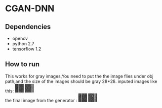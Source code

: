 # CGAN-DNN
## Dependencies
* opencv
* python 2.7
* tensorflow 1.2
## How to run
This works for gray images,You need to put the the image flies under obj path,and the size of the images should be gray 28*28.
inputed images like this:
![label image](https://raw.githubusercontent.com/Daonancai/CGAN-DNN/master/y1.png)  ![label image](https://raw.githubusercontent.com/Daonancai/CGAN-DNN/master/y2.png)
<br>
the final image from the generator :
![label image](https://raw.githubusercontent.com/Daonancai/CGAN-DNN/master/z1.png)   ![label image](https://raw.githubusercontent.com/Daonancai/CGAN-DNN/master/z2.png)
